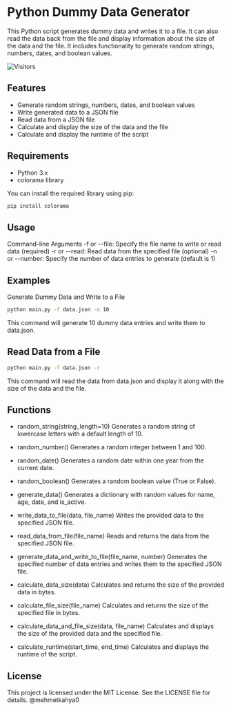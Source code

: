 # Python Dummy Data Generator

This Python script generates dummy data and writes it to a file. It can also read the data back from the file and display information about the size of the data and the file. It includes functionality to generate random strings, numbers, dates, and boolean values.

![Visitors](https://api.visitorbadge.io/api/visitors?path=https%3A%2F%2Fgithub.com%2Fmehmetkahya0%2Fdummy-data-generator&label=VISITORS&labelColor=%23d9e3f0&countColor=%23263759)
## Features

- Generate random strings, numbers, dates, and boolean values
- Write generated data to a JSON file
- Read data from a JSON file
- Calculate and display the size of the data and the file
- Calculate and display the runtime of the script

## Requirements

- Python 3.x
- colorama library

You can install the required library using pip:
```sh
pip install colorama
```

## Usage
Command-line Arguments
-f or --file: Specify the file name to write or read data (required)
-r or --read: Read data from the specified file (optional)
-n or --number: Specify the number of data entries to generate (default is 1)

## Examples
Generate Dummy Data and Write to a File

```sh
python main.py -f data.json -n 10
```
This command will generate 10 dummy data entries and write them to data.json.

## Read Data from a File
```sh
python main.py -f data.json -r
```
This command will read the data from data.json and display it along with the size of the data and the file.


## Functions
- random_string(string_length=10)
Generates a random string of lowercase letters with a default length of 10.

- random_number()
Generates a random integer between 1 and 100.

- random_date()
Generates a random date within one year from the current date.

- random_boolean()
Generates a random boolean value (True or False).

- generate_data()
Generates a dictionary with random values for name, age, date, and is_active.

- write_data_to_file(data, file_name)
Writes the provided data to the specified JSON file.

- read_data_from_file(file_name)
Reads and returns the data from the specified JSON file.

- generate_data_and_write_to_file(file_name, number)
Generates the specified number of data entries and writes them to the specified JSON file.

- calculate_data_size(data)
Calculates and returns the size of the provided data in bytes.

- calculate_file_size(file_name)
Calculates and returns the size of the specified file in bytes.

- calculate_data_and_file_size(data, file_name)
Calculates and displays the size of the provided data and the specified file.

- calculate_runtime(start_time, end_time)
Calculates and displays the runtime of the script.

## License
This project is licensed under the MIT License. See the LICENSE file for details.
@mehmetkahya0
